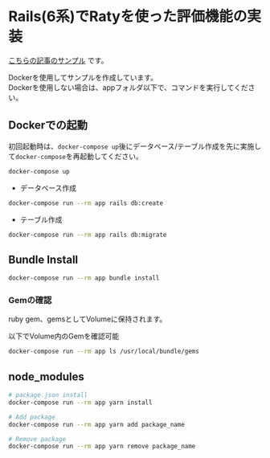 # Rails(6系)でRatyを使った評価機能の実装

[こちらの記事のサンプル](https://toji.tech/rails6%e7%b3%bb%e3%81%a7raty%e3%82%92%e4%bd%bf%e3%81%a3%e3%81%9f%e8%a9%95%e4%be%a1%e6%a9%9f%e8%83%bd%e3%81%ae%e5%ae%9f%e8%a3%85/) です。

Dockerを使用してサンプルを作成しています。  
Dockerを使用しない場合は、appフォルダ以下で、コマンドを実行してください。

## Dockerでの起動
初回起動時は、`docker-compose up`後にデータベース/テーブル作成を先に実施して`docker-compose`を再起動してください。
```bash
docker-compose up
```

* データベース作成
```bash
docker-compose run --rm app rails db:create
```

* テーブル作成
```bash
docker-compose run --rm app rails db:migrate
```

## Bundle Install
```bash
docker-compose run --rm app bundle install
```

### Gemの確認
ruby gem、gemsとしてVolumeに保持されます。

以下でVolume内のGemを確認可能
```bash
docker-compose run --rm app ls /usr/local/bundle/gems
```

## node_modules
```bash
# package.json install
docker-compose run --rm app yarn install

# Add package
docker-compose run --rm app yarn add package_name

# Remove package
docker-compose run --rm app yarn remove package_name
```
